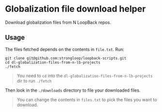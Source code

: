 # Globalization file download helper

Download globalization files from N LoopBack repos.

## Usage

The files fetched depends on the contents in `file.txt`. Run:

```
git clone git@github.com:strongloop/loopback-scripts.git
cd dl-globalization-files-from-n-lb-projects
./fetch
```

> You need to `cd` into the `dl-globalization-files-from-n-lb-projects` dir to
> run `./fetch`

Then look in the `./downloads` directory to file your downloaded files.

> You can change the contents in `files.txt` to pick the files you want to
> download.
